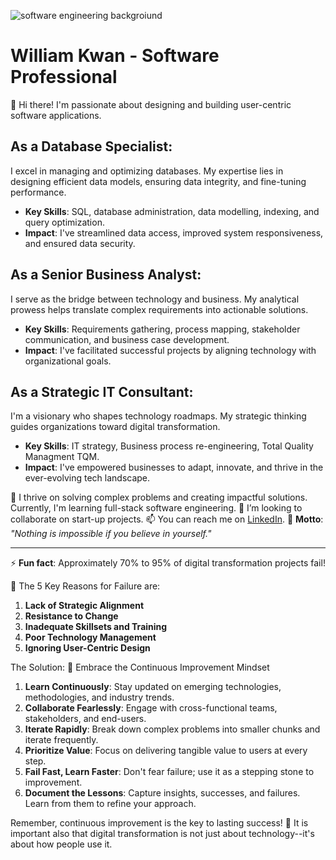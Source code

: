 ![software engineering backgroiund](https://getwallpapers.com/wallpaper/full/3/9/7/1201922-coding-wallpaper-hd-1920x1080-for-tablet.jpg)
# William Kwan - Software Professional

[](https://github.com/Artisan-Consulting/Artisan-Consulting/blob/main/README.md#william-kwan---software-professional)

👋 Hi there! I'm passionate about designing and building user-centric software applications.

## As a Database Specialist:

[](https://github.com/Artisan-Consulting/Artisan-Consulting/blob/main/README.md#as-a-database-specialist)

I excel in managing and optimizing databases. My expertise lies in designing efficient data models, ensuring data integrity, and fine-tuning performance.

-   **Key Skills**: SQL, database administration, data modelling, indexing, and query optimization.
-   **Impact**: I've streamlined data access, improved system responsiveness, and ensured data security.

## As a Senior Business Analyst:

[](https://github.com/Artisan-Consulting/Artisan-Consulting/blob/main/README.md#as-a-senior-business-analyst)

I serve as the bridge between technology and business. My analytical prowess helps translate complex requirements into actionable solutions.

-   **Key Skills**: Requirements gathering, process mapping, stakeholder communication, and business case development.
-   **Impact**: I've facilitated successful projects by aligning technology with organizational goals.

## As a Strategic IT Consultant:

[](https://github.com/Artisan-Consulting/Artisan-Consulting/blob/main/README.md#as-a-strategic-it-consultant)

I'm a visionary who shapes technology roadmaps. My strategic thinking guides organizations toward digital transformation.

-   **Key Skills**: IT strategy, Business process re-engineering, Total Quality Managment TQM.
-   **Impact**: I've empowered businesses to adapt, innovate, and thrive in the ever-evolving tech landscape.

🌱 I thrive on solving complex problems and creating impactful solutions. Currently, I'm learning full-stack software engineering. 💞️ I’m looking to collaborate on start-up projects. 📫 You can reach me on  [LinkedIn](https://linkedin.com/in/williamkwan-consultant). 🌟  **Motto**:  _"Nothing is impossible if you believe in yourself."_

----------

⚡  **Fun fact**: Approximately 70% to 95% of digital transformation projects fail!

🌟 The 5 Key Reasons for Failure are:

1.  **Lack of Strategic Alignment**
2.  **Resistance to Change**
3.  **Inadequate Skillsets and Training**
4.  **Poor Technology Management**
5.  **Ignoring User-Centric Design**

The Solution: 🚀 Embrace the Continuous Improvement Mindset

1.  **Learn Continuously**: Stay updated on emerging technologies, methodologies, and industry trends.
2.  **Collaborate Fearlessly**: Engage with cross-functional teams, stakeholders, and end-users.
3.  **Iterate Rapidly**: Break down complex problems into smaller chunks and iterate frequently.
4.  **Prioritize Value**: Focus on delivering tangible value to users at every step.
5.  **Fail Fast, Learn Faster**: Don't fear failure; use it as a stepping stone to improvement.
6.  **Document the Lessons**: Capture insights, successes, and failures. Learn from them to refine your approach.

Remember, continuous improvement is the key to lasting success! 🌟 It is important also that digital transformation is not just about technology--it's about how people use it.
